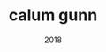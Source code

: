 ---
link: 'https://sm-ll.bandcamp.com/album/default-0011'
title: 'calum gunn'
artist: 'calum gunn'
format: default
cat_prefix: def
number: '0011'
edition: digital
limited: unlimited
date: "2018"
---
